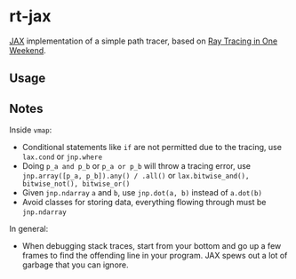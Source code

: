 # rt-jax

[JAX](https://github.com/google/jax) implementation of a simple path tracer, based on [Ray Tracing in One Weekend](https://raytracing.github.io/books/RayTracingInOneWeekend.html).

## Usage

## Notes

Inside `vmap`:

- Conditional statements like `if` are not permitted due to the tracing, use `lax.cond` or `jnp.where`
- Doing `p_a and p_b` or `p_a or p_b` will throw a tracing error, use `jnp.array([p_a, p_b]).any() / .all()` or `lax.bitwise_and(), bitwise_not(), bitwise_or()`
- Given `jnp.ndarray` `a` and `b`, use `jnp.dot(a, b)` instead of `a.dot(b)`
- Avoid classes for storing data, everything flowing through must be `jnp.ndarray`

In general:

- When debugging stack traces, start from your bottom and go up a few frames to find the offending line in your program. JAX spews out a lot of garbage that you can ignore.
